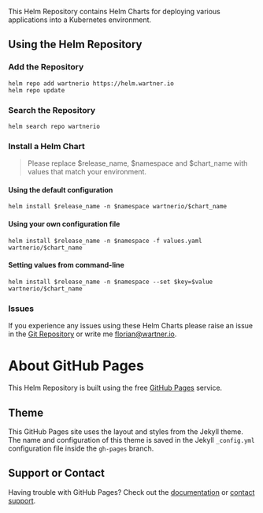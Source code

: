 This Helm Repository contains Helm Charts for deploying various applications into a Kubernetes environment.

## Using the Helm Repository

### Add the Repository

```
helm repo add wartnerio https://helm.wartner.io
helm repo update
```

### Search the Repository

```
helm search repo wartnerio
```

### Install a Helm Chart

> Please replace $release_name, $namespace and $chart_name with values that match your environment.

#### Using the default configuration

```
helm install $release_name -n $namespace wartnerio/$chart_name
```

#### Using your own configuration file

```
helm install $release_name -n $namespace -f values.yaml wartnerio/$chart_name
```

#### Setting values from command-line

```
helm install $release_name -n $namespace --set $key=$value wartnerio/$chart_name
```

### Issues

If you experience any issues using these Helm Charts please raise an issue in the [Git Repository](https://github.com/fwartner/helm-charts/issues) or write me [florian@wartner.io](mailto:florian@wartner.io).

# About GitHub Pages

This Helm Repository is built using the free [GitHub Pages](https://docs.github.com/en/pages/quickstart) service.

## Theme

This GitHub Pages site uses the layout and styles from the Jekyll theme. The name and configuration of this theme is saved in the Jekyll `_config.yml` configuration file inside the `gh-pages` branch.

## Support or Contact

Having trouble with GitHub Pages? Check out the [documentation](https://docs.github.com/categories/github-pages-basics/) or [contact support](https://support.github.com/contact).
